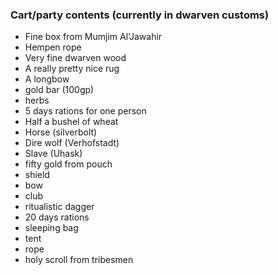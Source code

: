 ---
---

### Cart/party contents (currently in dwarven customs)

* Fine box from Mumjim Al'Jawahir
* Hempen rope
* Very fine dwarven wood
* A really pretty nice rug
* A longbow
* gold bar (100gp)
* herbs
* 5 days rations for one person
* Half a bushel of wheat
* Horse (silverbolt)
* Dire wolf (Verhofstadt)
* Slave (Uhask)
* fifty gold from pouch
* shield
* bow
* club
* ritualistic dagger
* 20 days rations
* sleeping bag
* tent
* rope
* holy scroll from tribesmen
